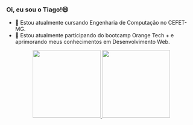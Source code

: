 ### Oi, eu sou o Tiago!😄


- 🔭 Estou atualmente cursando Engenharia de Computação no CEFET-MG.
- 🌱 Estou atualmente participando do bootcamp Orange Tech + e aprimorando meus conhecimentos em Desenvolvimento Web.

<div align="center">
  <a href="https://github.com/tiagoestevam26">
  <img height="180em" src="https://github-readme-stats.vercel.app/api?username=tiagoestevam26&show_icons=true&theme=dracula&include_all_commits=true&count_private=true"/>
  <img height="180em" src="https://github-readme-stats.vercel.app/api/top-langs/?username=tiagoestevam26&layout=compact&langs_count=7&theme=dracula"/>
</div>
